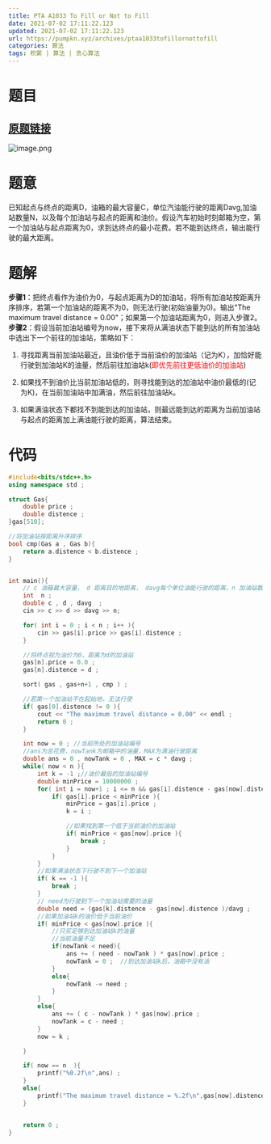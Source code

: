 ```yaml
---
title: PTA A1033 To Fill or Not to Fill
date: 2021-07-02 17:11:22.123
updated: 2021-07-02 17:11:22.123
url: https://pumpkn.xyz/archives/ptaa1033tofillornottofill
categories: 算法
tags: 积累 | 算法 | 贪心算法
---
```


# 题目
## [原题链接](https://pintia.cn/problem-sets/994805342720868352/problems/994805458722734080)
![image.png](https://pumpkn.xyz/upload/2021/07/image-4d433429a7bc487fbc5c7d6338e5c1ca.png)

# 题意
已知起点与终点的距离D，油箱的最大容量C，单位汽油能行驶的距离Davg,加油站数量N，以及每个加油站与起点的距离和油价。假设汽车初始时刻邮箱为空，第一个加油站与起点距离为0，求到达终点的最小花费。若不能到达终点，输出能行驶的最大距离。

# 题解
**步骤1**：把终点看作为油价为0，与起点距离为D的加油站，将所有加油站按距离升序排序，若第一个加油站的距离不为0，则无法行驶(初始油量为0)。输出"The maximum travel distance = 0.00"；如果第一个加油站距离为0，则进入步骤2。</br>
**步骤2**：假设当前加油站编号为now，接下来将从满油状态下能到达的所有加油站中选出下一个前往的加油站，策略如下：</br>

1. 寻找距离当前加油站最近，且油价低于当前油价的加油站（记为K），加恰好能行驶到加油站K的油量，然后前往加油站k(<font color = "red">即优先前往更低油价的加油站</font>)
 
2. 如果找不到油价比当前加油站低的，则寻找能到达的加油站中油价最低的(记为K)，在当前加油站中加满油，然后前往加油站k。 

3. 如果满油状态下都找不到能到达的加油站，则最远能到达的距离为当前加油站与起点的距离加上满油能行驶的距离，算法结束。



# 代码
```c++
#include<bits/stdc++.h>
using namespace std ;

struct Gas{
    double price ;
    double distence ;
}gas[510];

//将加油站按距离升序排序
bool cmp(Gas a , Gas b){
    return a.distence < b.distence ;
}


int main(){
    // c 油箱最大容量， d 距离目的地距离， davg每个单位油能行驶的距离，n 加油站数量
    int  n ;
    double c , d , davg  ;
    cin >> c >> d >> davg >> n;

    for( int i = 0 ; i < n ; i++ ){
        cin >> gas[i].price >> gas[i].distence ;
    }

    //将终点视为油价为0，距离为d的加油站
    gas[n].price = 0.0 ;
    gas[n].distence = d ;

    sort( gas , gas+n+1 , cmp ) ;

    //若第一个加油站不在起始地，无法行使
    if( gas[0].distence != 0 ){
        cout << "The maximum travel distance = 0.00" << endl ;
        return 0 ;
    }

    int now = 0 ; //当前所处的加油站编号
    //ans为总花费，nowTank为邮箱中的油量，MAX为满油行驶距离
    double ans = 0 , nowTank = 0 , MAX = c * davg ;
    while( now < n ){
        int k = -1 ;//油价最低的加油站编号
        double minPrice = 10000000 ;
        for( int i = now+1 ; i <= n && gas[i].distence - gas[now].distence <= MAX ; i++ ){
            if( gas[i].price < minPrice ){
                minPrice = gas[i].price ;
                k = i ;

                //如果找到第一个低于当前油价的加油站
                if( minPrice < gas[now].price ){
                    break ;
                }
            }
        }
        //如果满油状态下行驶不到下一个加油站
        if( k == -1 ){
            break ;
        }
        // need为行驶到下一个加油站需要的油量
        double need = (gas[k].distence - gas[now].distence )/davg ;
        //如果加油站k的油价低于当前油价
        if( minPrice < gas[now].price ){
            //只买足够到达加油站k的油量
            //当前油量不足
            if(nowTank < need){
                ans += ( need - nowTank ) * gas[now].price ;
                nowTank = 0 ;  //到达加油站k后，油箱中没有油
            }
            else{
                nowTank -= need ;
            }
        }
        else{
            ans += ( c - nowTank ) * gas[now].price ;
            nowTank = c - need ;
        }
        now = k ;

    }

    if( now == n  ){
        printf("%0.2f\n",ans) ;
    }
    else{
        printf("The maximum travel distance = %.2f\n",gas[now].distence+MAX) ;
    }


    return 0 ;
}

```